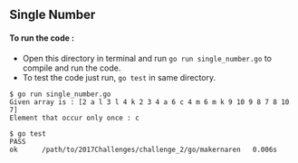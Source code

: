 ## Single Number
#### To run the code : 
* Open this directory in terminal and run `go run single_number.go` to compile and run the code.
* To test the code just run, `go test` in same directory.
```
$ go run single_number.go 
Given array is : [2 a l 3 l 4 k 2 3 4 a 6 c 4 m 6 m k 9 10 9 8 7 8 10 7] 
Element that occur only once : c 

$ go test
PASS
ok      /path/to/2017Challenges/challenge_2/go/makernaren   0.006s
```